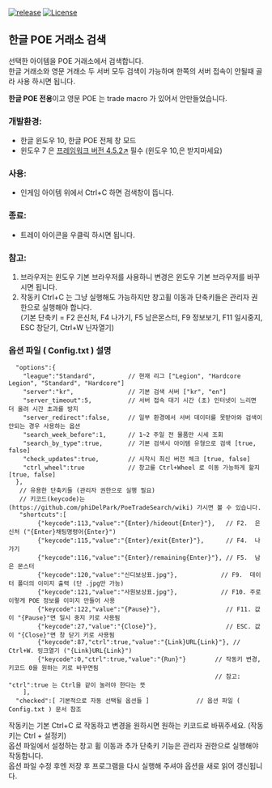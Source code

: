 [![release](https://img.shields.io/badge/release-Download-brightgreen.svg)](https://github.com/phiDelPark/PoeTradeSearch/releases)
[![License](https://img.shields.io/badge/license-GPL-blue.svg)](https://github.com/phiDelPark/PoeTradeSearch/blob/master/LICENSE)

한글 POE 거래소 검색
-------------

선택한 아이템을 POE 거래소에서 검색합니다.<br>
한글 거래소와 영문 거래소 두 서버 모두 검색이 가능하며 한쪽의 서버 접속이 안될때 골라 사용 하시면 됩니다.

**한글 POE 전용**이고 영문 POE 는 trade macro 가 있어서 안만들었습니다.

### 개발환경:
* 한글 윈도우 10, 한글 POE 전체 창 모드<br>
* 윈도우 7 은 [프레임워크 버전 4.5.2↗](https://www.microsoft.com/ko-KR/download/details.aspx?id=42642) 필수 (윈도우 10,은 받지마세요)

### 사용:
* 인게임 아이템 위에서 Ctrl+C 하면 검색창이 뜹니다.
### 종료:
* 트레이 아이콘을 우클릭 하시면 됩니다.

### 참고:
 1. 브라우저는 윈도우 기본 브라우저를 사용하니 변경은 윈도우 기본 브라우저를 바꾸시면 됩니다.
 2. 작동키 Ctrl+C 는 그냥 실행해도 가능하지만 창고휠 이동과 단축키들은 관리자 권한으로 실행해야 합니다.<br>
    (기본 단축키 = F2 은신처, F4 나가기, F5 남은몬스터, F9 정보보기, F11 일시중지, ESC 창닫기, Ctrl+W 닌자열기)

### 옵션 파일 ( Config.txt ) 설명

      "options":{
        "league":"Standard",         // 현재 리그 ["Legion", "Hardcore Legion", "Standard", "Hardcore"]
        "server":"kr",               // 기본 검색 서버 ["kr", "en"]
        "server_timeout":5,          // 서버 접속 대기 시간 (초) 인터넷이 느리면 더 올려 시간 초과를 방지
        "server_redirect":false,     // 일부 환경에서 서버 데이터를 못받아와 검색이 안되는 경우 사용하는 옵션
        "search_week_before":1,      // 1~2 주일 전 물품만 시세 조회
        "search_by_type":true,       // 기본 검색시 아이템 유형으로 검색 [true, false]
        "check_updates":true,        // 시작시 최신 버전 체크 [true, false]
        "ctrl_wheel":true            // 창고를 Ctrl+Wheel 로 이동 가능하게 할지 [true, false]
      },
       // 유용한 단축키들 (관리자 권한으로 실행 필요)
       // 키코드(keycode)는 (https://github.com/phiDelPark/PoeTradeSearch/wiki) 가시면 볼 수 있습니다.
       "shortcuts":[
            {"keycode":113,"value":"{Enter}/hideout{Enter}"},   // F2.  은신처 ("{Enter}채팅명령어{Enter}")
            {"keycode":115,"value":"{Enter}/exit{Enter}"},      // F4.  나가기
            {"keycode":116,"value":"{Enter}/remaining{Enter}"}, // F5.  남은 몬스터
            {"keycode":120,"value":"신디보상표.jpg"},            // F9.  데이터 폴더의 이미지 출력 (단 .jpg만 가능)
            {"keycode":121,"value":"사원보상표.jpg"},            // F10. 주로 이렇게 POE 정보를 이미지 만들어 사용
            {"keycode":122,"value":"{Pause}"},                  // F11. 값이 "{Pause}"면 일시 중지 키로 사용됨
            {"keycode":27,"value":"{Close}"},                   // ESC. 값이 "{Close}"면 창 닫기 키로 사용됨
            {"keycode":87,"ctrl":true,"value":"{Link}URL{Link}"}, // Ctrl+W. 링크열기 ("{Link}URL{Link}")
            {"keycode":0,"ctrl":true,"value":"{Run}"}        // 작동키 변경, 키코드 0을 원하는 키로 바꾸면됨
                                                             // 참고: "ctrl":true 는 Ctrl을 같이 눌러야 한다는 뜻
        ],
      "checked":[ 기본적으로 자동 선택될 옵션들 ]             // 옵션 파일 ( Config.txt ) 문서 참조

작동키는 기본 Ctrl+C 로 작동하고 변경을 원하시면 원하는 키코드로 바꿔주세요. (작동키는 Ctrl + 설정키)<br>
옵션 파일에서 설정하는 창고 휠 이동과 추가 단축키 기능은 관리자 권한으로 실행해야 작동합니다.<br>
옵션 파일 수정 후엔 저장 후 프로그램을 다시 실행해 주셔야 옵션을 새로 읽어 갱신됩니다.

